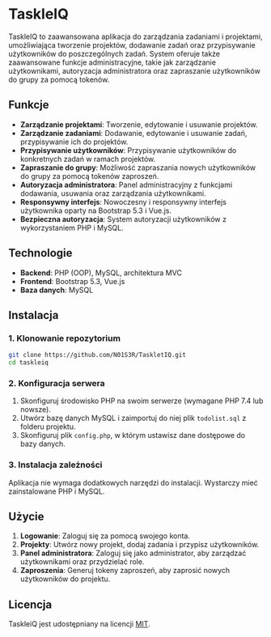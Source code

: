 # TaskleIQ

TaskleIQ to zaawansowana aplikacja do zarządzania zadaniami i projektami, umożliwiająca tworzenie projektów, dodawanie zadań oraz przypisywanie użytkowników do poszczególnych zadań. System oferuje także zaawansowane funkcje administracyjne, takie jak zarządzanie użytkownikami, autoryzacja administratora oraz zapraszanie użytkowników do grupy za pomocą tokenów.

## Funkcje

- **Zarządzanie projektami**: Tworzenie, edytowanie i usuwanie projektów.
- **Zarządzanie zadaniami**: Dodawanie, edytowanie i usuwanie zadań, przypisywanie ich do projektów.
- **Przypisywanie użytkowników**: Przypisywanie użytkowników do konkretnych zadań w ramach projektów.
- **Zapraszanie do grupy**: Możliwość zapraszania nowych użytkowników do grupy za pomocą tokenów zaproszeń.
- **Autoryzacja administratora**: Panel administracyjny z funkcjami dodawania, usuwania oraz zarządzania użytkownikami.
- **Responsywny interfejs**: Nowoczesny i responsywny interfejs użytkownika oparty na Bootstrap 5.3 i Vue.js.
- **Bezpieczna autoryzacja**: System autoryzacji użytkowników z wykorzystaniem PHP i MySQL.

## Technologie

- **Backend**: PHP (OOP), MySQL, architektura MVC
- **Frontend**: Bootstrap 5.3, Vue.js
- **Baza danych**: MySQL

## Instalacja

### 1. Klonowanie repozytorium

```bash
git clone https://github.com/N01S3R/TaskletIQ.git
cd taskleiq
```
### 2. Konfiguracja serwera

1. Skonfiguruj środowisko PHP na swoim serwerze (wymagane PHP 7.4 lub nowsze).
2. Utwórz bazę danych MySQL i zaimportuj do niej plik `todolist.sql` z folderu projektu.
3. Skonfiguruj plik `config.php`, w którym ustawisz dane dostępowe do bazy danych.

### 3. Instalacja zależności

Aplikacja nie wymaga dodatkowych narzędzi do instalacji. Wystarczy mieć zainstalowane PHP i MySQL.

## Użycie

1. **Logowanie**: Zaloguj się za pomocą swojego konta.
2. **Projekty**: Utwórz nowy projekt, dodaj zadania i przypisz użytkowników.
3. **Panel administratora**: Zaloguj się jako administrator, aby zarządzać użytkownikami oraz przydzielać role.
4. **Zaproszenia**: Generuj tokeny zaproszeń, aby zaprosić nowych użytkowników do projektu.

## Licencja

TaskleiQ jest udostępniany na licencji [MIT](LICENSE).
